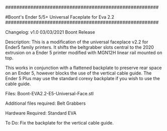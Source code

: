 #######################################################

#Boont's Ender 5/5+ Universal Faceplate for Eva 2.2
#######################################################

Changelog:
v1.0      03/03/2021      Boont         Release

Description:
This is a modification of the universal faceplace v2.2 for Ender5 family printers. 
It shifts the beltgrabber slots central to the 2020 extrusion on a Ender 5 
printer modified with MGN12H linear rail mounted on top.

This works in conjunction with a flattened backplate to preserve rear space on an 
Ender 5, however blocks the use of the vertical cable guide. The Ender 5 Plus may
use the standard corexy backplate if you wish to use the cable guide.

Files:
Boont-EVA2.2-E5-Universal-Face.stl

Additional files required:
Belt Grabbers

Hardware Required:
Standard EVA

To Do:
Fix the backplate for the vertical cable guide.

